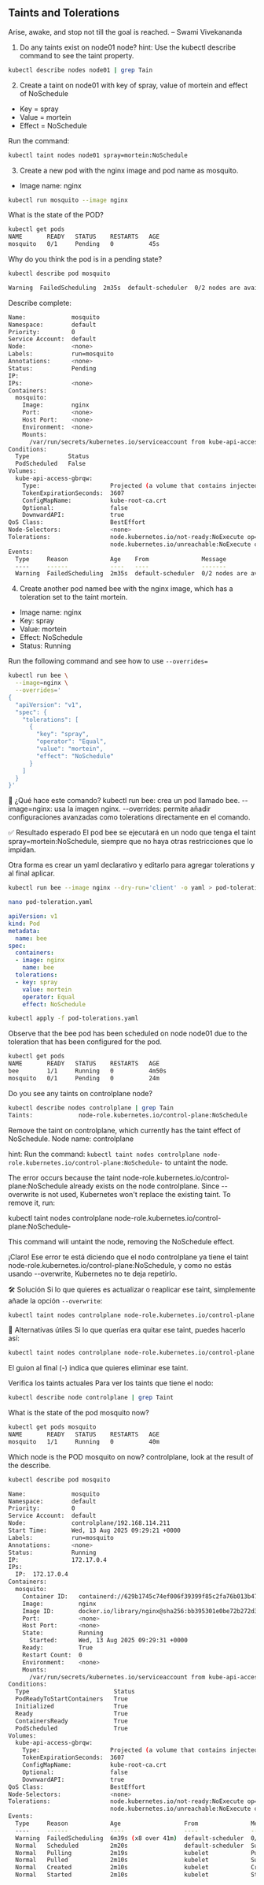 ## Taints and Tolerations
Arise, awake, and stop not till the goal is reached.
– Swami Vivekananda

1. Do any taints exist on node01 node?
hint: Use the kubectl describe command to see the taint property.

```bash
kubectl describe nodes node01 | grep Tain
```

2. Create a taint on node01 with key of spray, value of mortein and effect of NoSchedule
- Key = spray
- Value = mortein
- Effect = NoSchedule

Run the command: 

```bash 
kubectl taint nodes node01 spray=mortein:NoSchedule 
```

3. Create a new pod with the nginx image and pod name as mosquito.
- Image name: nginx

```bash
kubectl run mosquito --image nginx 
```

What is the state of the POD?

```bash 
kubectl get pods
NAME       READY   STATUS    RESTARTS   AGE
mosquito   0/1     Pending   0          45s
```

Why do you think the pod is in a pending state?

```bash 
kubectl describe pod mosquito

Warning  FailedScheduling  2m35s  default-scheduler  0/2 nodes are available: 1 node(s) had untolerated taint {node-role.kubernetes.io/control-plane: }, 1 node(s) had untolerated taint {spray: mortein}. preemption: 0/2 nodes are available: 2 Preemption is not helpful for scheduling.
```

Describe complete:

```bash
Name:             mosquito
Namespace:        default
Priority:         0
Service Account:  default
Node:             <none>
Labels:           run=mosquito
Annotations:      <none>
Status:           Pending
IP:               
IPs:              <none>
Containers:
  mosquito:
    Image:        nginx
    Port:         <none>
    Host Port:    <none>
    Environment:  <none>
    Mounts:
      /var/run/secrets/kubernetes.io/serviceaccount from kube-api-access-gbrqw (ro)
Conditions:
  Type           Status
  PodScheduled   False 
Volumes:
  kube-api-access-gbrqw:
    Type:                    Projected (a volume that contains injected data from multiple sources)
    TokenExpirationSeconds:  3607
    ConfigMapName:           kube-root-ca.crt
    Optional:                false
    DownwardAPI:             true
QoS Class:                   BestEffort
Node-Selectors:              <none>
Tolerations:                 node.kubernetes.io/not-ready:NoExecute op=Exists for 300s
                             node.kubernetes.io/unreachable:NoExecute op=Exists for 300s
Events:
  Type     Reason            Age    From               Message
  ----     ------            ----   ----               -------
  Warning  FailedScheduling  2m35s  default-scheduler  0/2 nodes are available: 1 node(s) had untolerated taint {node-role.kubernetes.io/control-plane: }, 1 node(s) had untolerated taint {spray: mortein}. preemption: 0/2 nodes are available: 2 Preemption is not helpful for scheduling.
```


4. Create another pod named bee with the nginx image, which has a toleration set to the taint mortein.

- Image name: nginx
- Key: spray
- Value: mortein
- Effect: NoSchedule
- Status: Running

Run the following command and see how to use ```--overrides=```

```bash
kubectl run bee \
  --image=nginx \
  --overrides='
{
  "apiVersion": "v1",
  "spec": {
    "tolerations": [
      {
        "key": "spray",
        "operator": "Equal",
        "value": "mortein",
        "effect": "NoSchedule"
      }
    ]
  }
}'
```

🧠 ¿Qué hace este comando?
kubectl run bee: crea un pod llamado bee.
--image=nginx: usa la imagen nginx.
--overrides: permite añadir configuraciones avanzadas como tolerations directamente en el comando.

✅ Resultado esperado
El pod bee se ejecutará en un nodo que tenga el taint spray=mortein:NoSchedule, siempre que no haya otras restricciones que lo impidan.

Otra forma es crear un yaml declarativo y editarlo para agregar tolerations y al final aplicar.

```bash
kubectl run bee --image nginx --dry-run='client' -o yaml > pod-toleration.yaml
```

```bash
nano pod-toleration.yaml
```

```yaml
apiVersion: v1
kind: Pod
metadata:
  name: bee
spec:
  containers:
  - image: nginx
    name: bee
  tolerations:
  - key: spray
    value: mortein
    operator: Equal
    effect: NoSchedule
```

```bash
kubectl apply -f pod-tolerations.yaml
```

Observe that the bee pod has been scheduled on node node01 due to the toleration that has been configured for the pod.

```bash
kubectl get pods
NAME       READY   STATUS    RESTARTS   AGE
bee        1/1     Running   0          4m50s
mosquito   0/1     Pending   0          24m
```

Do you see any taints on controlplane node?

```bash
kubectl describe nodes controlplane | grep Tain
Taints:             node-role.kubernetes.io/control-plane:NoSchedule
```

Remove the taint on controlplane, which currently has the taint effect of NoSchedule.
Node name: controlplane

hint:
Run the command: ```kubectl taint nodes controlplane node-role.kubernetes.io/control-plane:NoSchedule-``` to untaint the node.

The error occurs because the taint node-role.kubernetes.io/control-plane:NoSchedule already exists on the node controlplane. Since --overwrite is not used, Kubernetes won't replace the existing taint. To remove it, run:

kubectl taint nodes controlplane node-role.kubernetes.io/control-plane:NoSchedule-

This command will untaint the node, removing the NoSchedule effect.

¡Claro! Ese error te está diciendo que el nodo controlplane ya tiene el taint node-role.kubernetes.io/control-plane:NoSchedule, y como no estás usando --overwrite, Kubernetes no te deja repetirlo.

🛠 Solución
Si lo que quieres es actualizar o reaplicar ese taint, simplemente añade la opción ```--overwrite```:

```bash
kubectl taint nodes controlplane node-role.kubernetes.io/control-plane:NoSchedule --overwrite
```

🧼 Alternativas útiles
Si lo que querías era quitar ese taint, puedes hacerlo así:

```bash
kubectl taint nodes controlplane node-role.kubernetes.io/control-plane:NoSchedule-
```

El guion al final (-) indica que quieres eliminar ese taint.

Verifica los taints actuales
Para ver los taints que tiene el nodo:

```bash
kubectl describe node controlplane | grep Taint
```

What is the state of the pod mosquito now?

```bash
kubectl get pods mosquito
NAME       READY   STATUS    RESTARTS   AGE
mosquito   1/1     Running   0          40m
```

Which node is the POD mosquito on now?
controlplane, look at the result of the describe.

```bash
kubectl describe pod mosquito

Name:             mosquito
Namespace:        default
Priority:         0
Service Account:  default
Node:             controlplane/192.168.114.211
Start Time:       Wed, 13 Aug 2025 09:29:21 +0000
Labels:           run=mosquito
Annotations:      <none>
Status:           Running
IP:               172.17.0.4
IPs:
  IP:  172.17.0.4
Containers:
  mosquito:
    Container ID:   containerd://629b1745c74ef006f39399f85c2fa76b013b47eeab8afe5fe8264ad7942802bc
    Image:          nginx
    Image ID:       docker.io/library/nginx@sha256:bb395301e0be72b272d301a41bdcfe09241c0114b8fd53e9626c04a9ee672620
    Port:           <none>
    Host Port:      <none>
    State:          Running
      Started:      Wed, 13 Aug 2025 09:29:31 +0000
    Ready:          True
    Restart Count:  0
    Environment:    <none>
    Mounts:
      /var/run/secrets/kubernetes.io/serviceaccount from kube-api-access-gbrqw (ro)
Conditions:
  Type                        Status
  PodReadyToStartContainers   True 
  Initialized                 True 
  Ready                       True 
  ContainersReady             True 
  PodScheduled                True 
Volumes:
  kube-api-access-gbrqw:
    Type:                    Projected (a volume that contains injected data from multiple sources)
    TokenExpirationSeconds:  3607
    ConfigMapName:           kube-root-ca.crt
    Optional:                false
    DownwardAPI:             true
QoS Class:                   BestEffort
Node-Selectors:              <none>
Tolerations:                 node.kubernetes.io/not-ready:NoExecute op=Exists for 300s
                             node.kubernetes.io/unreachable:NoExecute op=Exists for 300s
Events:
  Type     Reason            Age                  From               Message
  ----     ------            ----                 ----               -------
  Warning  FailedScheduling  6m39s (x8 over 41m)  default-scheduler  0/2 nodes are available: 1 node(s) had untolerated taint {node-role.kubernetes.io/control-plane: }, 1 node(s) had untolerated taint {spray: mortein}. preemption: 0/2 nodes are available: 2 Preemption is not helpful for scheduling.
  Normal   Scheduled         2m20s                default-scheduler  Successfully assigned default/mosquito to controlplane
  Normal   Pulling           2m19s                kubelet            Pulling image "nginx"
  Normal   Pulled            2m10s                kubelet            Successfully pulled image "nginx" in 8.611s (8.611s including waiting). Image size: 72227568 bytes.
  Normal   Created           2m10s                kubelet            Created container: mosquito
  Normal   Started           2m10s                kubelet            Started container mosquito
```
